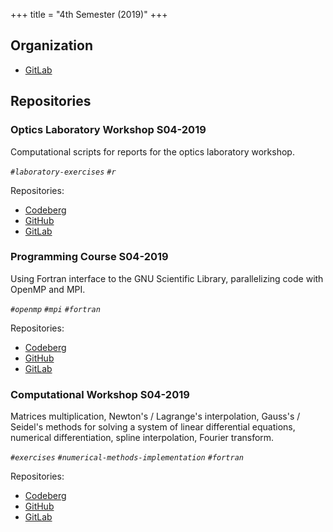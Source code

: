 +++
title = "4th Semester (2019)"
+++

## Organization

- [GitLab](https://gitlab.com/paveloom-g/university/s04-2019)

## Repositories

### Optics Laboratory Workshop S04-2019

Computational scripts for reports for the optics laboratory workshop.

*`#laboratory-exercises` `#r`*

Repositories:

- [Codeberg](https://codeberg.org/paveloom-university/Optics-Laboratory-Workshop-S04-2019)
- [GitHub](https://github.com/paveloom-university/Optics-Laboratory-Workshop-S04-2019)
- [GitLab](https://gitlab.com/paveloom-g/university/s04-2019/optics-laboratory-workshop)

### Programming Course S04-2019

Using Fortran interface to the GNU Scientific Library, parallelizing code with OpenMP and MPI.

*`#openmp` `#mpi` `#fortran`*

Repositories:

- [Codeberg](https://codeberg.org/paveloom-university/Programming-Course-S04-2019)
- [GitHub](https://github.com/paveloom-university/Programming-Course-S04-2019)
- [GitLab](https://gitlab.com/paveloom-g/university/s04-2019/programming-course)

### Computational Workshop S04-2019

Matrices multiplication, Newton's / Lagrange's interpolation, Gauss's / Seidel's methods for solving a system of linear differential equations, numerical differentiation, spline interpolation, Fourier transform.

*`#exercises` `#numerical-methods-implementation` `#fortran`*

Repositories:

- [Codeberg](https://codeberg.org/paveloom-university/Computational-Workshop-S04-2019)
- [GitHub](https://github.com/paveloom-university/Computational-Workshop-S04-2019)
- [GitLab](https://gitlab.com/paveloom-g/university/s04-2019/computational-workshop)
